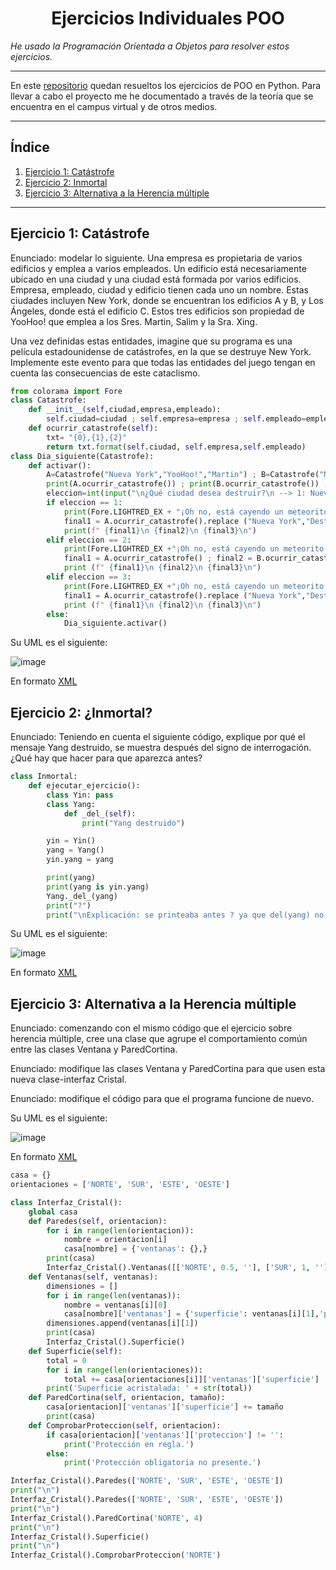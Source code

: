<h1 align="center">Ejercicios Individuales POO</h1>

*He usado la Programación Orientada a Objetos para resolver estos ejercicios.*

---

En este [repositorio](https://github.com/Diegodesantos1/Ejercicios_POO_Individual) quedan resueltos los ejercicios de POO en Python. Para llevar a cabo el proyecto me he documentado a través de la teoría que se encuentra en el campus virtual y de otros medios.

***
## Índice
1. [Ejercicio 1: Catástrofe ](#id1)
2. [Ejercicio 2: Inmortal](#id2)
3. [Ejercicio 3: Alternativa a la Herencia múltiple](#id3)

***

## Ejercicio 1: Catástrofe <a name="id1"></a>

Enunciado: modelar lo siguiente. Una empresa es propietaria de varios edificios y emplea a varios empleados. Un edificio está necesariamente ubicado en una ciudad y una ciudad está formada por varios edificios. Empresa, empleado, ciudad y edificio tienen cada uno un nombre. Estas ciudades incluyen New York, donde se encuentran los edificios A y B, y Los Ángeles, donde está el edificio C. Estos tres edificios son propiedad de YooHoo! que emplea a los Sres. Martin, Salim y la Sra. Xing.

Una vez definidas estas entidades, imagine que su programa es una película estadounidense de catástrofes, en la que se destruye New York. Implemente este evento para que todas las entidades del juego tengan en cuenta las consecuencias de este cataclismo.


```python
from colorama import Fore
class Catastrofe:
    def __init__(self,ciudad,empresa,empleado):
        self.ciudad=ciudad ; self.empresa=empresa ; self.empleado=empleado
    def ocurrir_catastrofe(self):
        txt= "{0},{1},{2}"
        return txt.format(self.ciudad, self.empresa,self.empleado)
class Dia_siguiente(Catastrofe):
    def activar():
        A=Catastrofe("Nueva York","YooHoo!","Martin") ; B=Catastrofe("Nueva York","YooHoo!","Salim") ; C=Catastrofe("Los Ángeles","YooHoo!","Xing")
        print(A.ocurrir_catastrofe()) ; print(B.ocurrir_catastrofe()) ; print(C.ocurrir_catastrofe())
        eleccion=int(input("\n¿Qué ciudad desea destruir?\n --> 1: Nueva York\n --> 2: Los Ángeles\n -- >3: Ambas\n"))
        if eleccion == 1:
            print(Fore.LIGHTRED_EX + "¡Oh no, está cayendo un meteorito en Nueva York!\n" + Fore.WHITE)
            final1 = A.ocurrir_catastrofe().replace ("Nueva York","Destruida") ; final2 = B.ocurrir_catastrofe().replace ("Nueva York","Destruida") ; final3 = C.ocurrir_catastrofe()
            print(f" {final1}\n {final2}\n {final3}\n")
        elif eleccion == 2:
            print(Fore.LIGHTRED_EX +"¡Oh no, está cayendo un meteorito en Los Ángeles!\n" + Fore.WHITE)
            final1 = A.ocurrir_catastrofe() ; final2 = B.ocurrir_catastrofe() ; final3 = C.ocurrir_catastrofe().replace ("Los Ángeles","Destruida")
            print (f" {final1}\n {final2}\n {final3}\n")
        elif eleccion == 3:
            print(Fore.LIGHTRED_EX +"¡Oh no, está cayendo un meteorito en Los Ángeles y en Nueva Yotk!\n"+ Fore.WHITE)
            final1 = A.ocurrir_catastrofe().replace ("Nueva York","Destruida") ; final2 = B.ocurrir_catastrofe().replace ("Nueva York","Destruida") ; final3 = C.ocurrir_catastrofe().replace ("Los Ángeles","Destruida")
            print (f" {final1}\n {final2}\n {final3}\n")
        else:
            Dia_siguiente.activar()
```

Su UML es el siguiente:

![image](https://user-images.githubusercontent.com/91721855/159304406-c755e7a3-4c03-4ee1-b611-6ec88cdff7b0.png)

En formato [XML](https://github.com/Diegodesantos1/Ejercicios_POO_Individual/blob/main/UML/Catastrofe.drawio)


## Ejercicio 2: ¿Inmortal? <a name="id2"></a>

Enunciado: Teniendo en cuenta el siguiente código, explique por qué el mensaje Yang destruido, se muestra después del signo de interrogación. ¿Qué hay que hacer para que aparezca antes?

```python
class Inmortal:
    def ejecutar_ejercicio():
        class Yin: pass
        class Yang:
            def _del_(self):
                print("Yang destruido")

        yin = Yin()
        yang = Yang()
        yin.yang = yang

        print(yang)
        print(yang is yin.yang)
        Yang._del_(yang)
        print("?")
        print("\nExplicación: se printeaba antes ? ya que del(yang) no era accesible,\nya que es un atributo privado debido a las (__) __del__\nal nombrarlo correctamente ahora sí, se ejecuta antes\n")
```

Su UML es el siguiente:

![image](https://user-images.githubusercontent.com/91721855/159304695-8cddf74a-58c3-4c78-91f7-5bca97f3f4bc.png)

En formato [XML](https://github.com/Diegodesantos1/Ejercicios_POO_Individual/blob/main/UML/Inmortal.drawio)

## Ejercicio 3: Alternativa a la Herencia múltiple <a name="id3"></a>

Enunciado: comenzando con el mismo código que el ejercicio sobre herencia múltiple, cree una clase que agrupe el comportamiento común entre las clases Ventana y ParedCortina.

Enunciado: modifique las clases Ventana y ParedCortina para que usen esta nueva clase-interfaz Cristal.

Enunciado: modifique el código para que el programa funcione de nuevo.

Su UML es el siguiente:

![image](https://user-images.githubusercontent.com/91721855/159433629-6f070b4e-6240-45c2-92c7-a48e85a1b6ef.png)

En formato [XML](https://github.com/Diegodesantos1/Ejercicios_POO_Individual/blob/main/UML/Herencia_Ejercicio3.drawio)

```python
casa = {}
orientaciones = ['NORTE', 'SUR', 'ESTE', 'OESTE']

class Interfaz_Cristal():
    global casa
    def Paredes(self, orientacion):
        for i in range(len(orientacion)):
            nombre = orientacion[i]
            casa[nombre] = {'ventanas': {},}
        print(casa)
        Interfaz_Cristal().Ventanas([['NORTE', 0.5, ''], ['SUR', 1, ''], ['ESTE', 2, ''], ['OESTE', 1, '']])
    def Ventanas(self, ventanas):
        dimensiones = []
        for i in range(len(ventanas)):
            nombre = ventanas[i][0]
            casa[nombre]['ventanas'] = {'superficie': ventanas[i][1],'proteccion': ventanas[i][2]}
        dimensiones.append(ventanas[i][1])
        print(casa)
        Interfaz_Cristal().Superficie()
    def Superficie(self):
        total = 0
        for i in range(len(orientaciones)):
            total += casa[orientaciones[i]]['ventanas']['superficie']
        print('Superficie acristalada: ' + str(total))
    def ParedCortina(self, orientacion, tamaño):
        casa[orientacion]['ventanas']['superficie'] += tamaño
        print(casa)
    def ComprobarProteccion(self, orientacion):
        if casa[orientacion]['ventanas']['proteccion'] != '':
            print('Protección en regla.')
        else:
            print('Protección obligatoria no presente.')

Interfaz_Cristal().Paredes(['NORTE', 'SUR', 'ESTE', 'OESTE'])
print("\n")
Interfaz_Cristal().Paredes(['NORTE', 'SUR', 'ESTE', 'OESTE'])
print("\n")
Interfaz_Cristal().ParedCortina('NORTE', 4)
print("\n")
Interfaz_Cristal().Superficie()
print("\n")
Interfaz_Cristal().ComprobarProteccion('NORTE')
```
